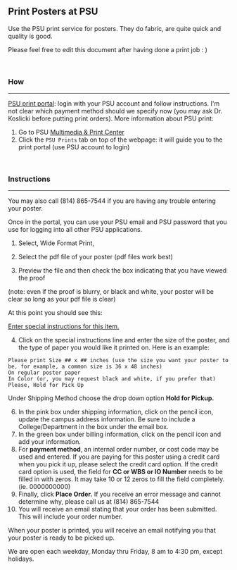 ## Print Posters at PSU

Use the PSU print service for posters. They do fabric, are quite quick and quality is good.


Please feel free to edit this document after having done a print job : )

</br>


### How

---

[PSU print portal](https://www.psuprints.psu.edu/): login with your PSU account and follow instructions. I'm not clear which payment method should we specify now (you may ask Dr. Koslicki before putting print orders). More information about PSU print:

1. Go to PSU [Multimedia & Print Center](https://multimediaprint.psu.edu/)
2. Click the `PSU Prints` tab on top of the webpage: it will guide you to the print portal (use PSU account to login)


</br>


### Instructions

---

You may also call (814) 865-7544 if you are having any trouble entering your poster.



Once in the portal, you can use your PSU email and PSU password that you use for logging into all other PSU applications. 

1. Select, Wide Format Print,

2. Select the pdf file of your poster (pdf files work best)

3. Preview the file and then check the box indicating that you have viewed the proof

(note: even if the proof is blurry, or black and white, your poster will be clear so long as your pdf file is clear) 

At this point you should see this: 

[Enter special instructions for this item.]()



4. Click on the special instructions line and enter the size of the poster, and the type of paper you would like it printed on. Here is an example:

```
Please print Size ## x ## inches (use the size you want your poster to be, for example, a common size is 36 x 48 inches)
On regular poster paper
In Color (or, you may request black and white, if you prefer that)
Please, Hold for Pick Up
```

   Under Shipping Method choose the drop down option **Hold for Pickup.**

6. In the pink box under shipping information, click on the pencil icon, update the campus address information. Be sure to include a College/Department in the box under the email box.
7. In the green box under billing information, click on the pencil icon and add your information.
8. For **payment method**, an internal order number, or cost code may be used and entered. If you are paying for this poster using a credit card when you pick it up, please select the credit card option. If the credit card option is used, the field for **CC or WBS or IO Number** needs to be filled in with zeros. It may take 10 or 12 zeros to fill the field completely. (ie. 0000000000)
9. Finally, click **Place Order.** If you receive an error message and cannot determine why, please call us at (814) 865-7544
10. You will receive an email stating that your order has been submitted. This will include your order number.



When your poster is printed, you will receive an email notifying you that your poster is ready to be picked up.

We are open each weekday, Monday thru Friday, 8 am to 4:30 pm, except holidays. 

 



 

